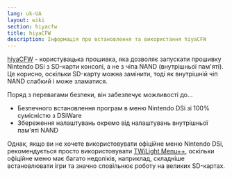 ```yaml
---
lang: uk-UA
layout: wiki
section: hiyacfw
title: hiyaCFW
description: Інформація про встановлення та використання hiyaCFW
---
```


[hiyaCFW](https://github.com/RocketRobz/hiyaCFW) - користувацька прошивка, яка дозволяє запускати прошивку Nintendo DSi з SD-карти консолі, а не з чіпа NAND (внутрішньої пам'яті). Це корисно, оскільки SD-карту можна замінити, тоді як внутрішній чіп NAND слабкий і може зламатися.

Поряд з перевагами безпеки, він забезпечує можливості до...
- Безпечного встановлення програм в меню Nintendo DSi зі 100% сумісністю з DSiWare
- Збереження налаштувань окремо від налаштувань внутрішньої пам'яті NAND

Однак, якщо ви не хочете використовувати офіційне меню Nintendo DSi, рекомендується просто використовувати [TWiLight Menu++](../twilightmenu/), оскільки офіційне меню має багато недоліків, наприклад, складніше встановлювати ігри та значно сповільнює роботу на великих SD-картах.
